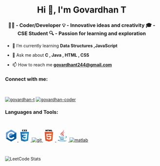 <h1 align="center">Hi 👋, I'm Govardhan T</h1>
<h3 align="center">👨‍💻 - Coder/Developer
💡 - Innovative ideas and creativity
🎓 - CSE Student 
🔍 - Passion for learning and exploration
</h3>

- 🌱 I’m currently learning **Data Structures ,JavaScript**

- 💬 Ask me about **C , Java , HTML , CSS**

- 📫 How to reach me **govardhant244@gmail.com**

<h3 align="left">Connect with me:</h3>
<br>
<p align="left">
<a href="www.linkedin.com/in/govardhan-t" target="blank"><img align="center" src="https://raw.githubusercontent.com/rahuldkjain/github-profile-readme-generator/master/src/images/icons/Social/linked-in-alt.svg" alt="govardhan-t" height="30" width="40" /></a>
<a href="https://www.leetcode.com/govardhan-coder" target="blank"><img align="center" src="https://raw.githubusercontent.com/rahuldkjain/github-profile-readme-generator/master/src/images/icons/Social/leet-code.svg" alt="govardhan-coder" height="30" width="40" /></a>
</p>

<h3 align="left">Languages and Tools:</h3>
<br>
<p align="left"> <a href="https://www.cprogramming.com/" target="_blank" rel="noreferrer"> <img src="https://raw.githubusercontent.com/devicons/devicon/master/icons/c/c-original.svg" alt="c" width="40" height="40"/> </a> <a href="https://www.w3schools.com/css/" target="_blank" rel="noreferrer"> <img src="https://raw.githubusercontent.com/devicons/devicon/master/icons/css3/css3-original-wordmark.svg" alt="css3" width="40" height="40"/> </a> <a href="https://git-scm.com/" target="_blank" rel="noreferrer"> <img src="https://www.vectorlogo.zone/logos/git-scm/git-scm-icon.svg" alt="git" width="40" height="40"/> </a> <a href="https://www.w3.org/html/" target="_blank" rel="noreferrer"> <img src="https://raw.githubusercontent.com/devicons/devicon/master/icons/html5/html5-original-wordmark.svg" alt="html5" width="40" height="40"/> </a> <a href="https://www.java.com" target="_blank" rel="noreferrer"> <img src="https://raw.githubusercontent.com/devicons/devicon/master/icons/java/java-original.svg" alt="java" width="40" height="40"/> </a> <a href="https://www.mathworks.com/" target="_blank" rel="noreferrer"> <img src="https://upload.wikimedia.org/wikipedia/commons/2/21/Matlab_Logo.png" alt="matlab" width="40" height="40"/> </a></p>
<br>

![LeetCode Stats](https://leetcard.jacoblin.cool/govardhan-coder?theme=dark&font=Carrois%20Gothic&ext=heatmap)<br><br>

